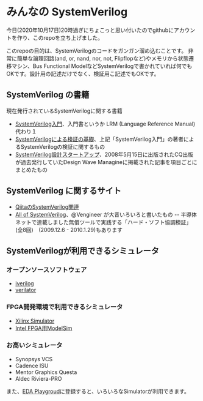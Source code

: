 # みんなの SystemVerilog

今日(2020年10月17日)20時過ぎにちょこっと思い付いたのでgithubにアカウントを作り、このrepoを立ち上げました。

このrepoの目的は、SystemVerilogのコードをガンガン溜め込むことです。
非常に簡単な論理回路(and, or, nand, nor, not, Flipflopなど)やメモリから状態遷移マシン、Bus Functional
ModelなどSystemVerilogで書かれていれば何でもOKです。設計用の記述だけでなく、検証用こ記述でもOKです。

## SystemVerilog の書籍

現在発行されているSystemVerilogに関する書籍

- [SystemVerilog入門](https://www.kyoritsu-pub.co.jp/bookdetail/9784320124639)、入門書というか LRM (Language Reference Manual)代わり１
- [SystemVerilogによる検証の基礎](https://www.morikita.co.jp/books/book/3427)、上記「SystemVerilog入門」の著者によるSystemVerilogの検証に関するもの
- [SystemVerilog設計スタートアップ](https://www.cqpub.co.jp/hanbai/books/36/36191.htm)、2008年5月15日に出版されたCQ出版が過去発行していたDesign Wave Managineに掲載された記事を項目ごとにまとめたもの

## SystemVerilog に関するサイト

- [QiitaのSystemVerilog関連](https://qiita.com/search?q=SystemVerilog)
- [All of SystemVerilog](https://sites.google.com/site/allofsystemverilog/)、@Vengineer が大昔いろいろと書いたもの
-- 半導体ネットで連載しました無償ツールで実践する「ハード・ソフト協調検証」(全8回)　(2009.12.6 - 2010.1.29)もあります

## SystemVerilogが利用できるシミュレータ 
### オープンソースソフトウェア
- [iverilog](http://iverilog.icarus.com/)
- [verilator](https://www.veripool.org/wiki/verilator)

### FPGA開発環境で利用できるシミュレータ
- [Xilinx Simulator](https://japan.xilinx.com/products/design-tools/vivado/simulator.html)
- [Intel FPGA用ModelSim](https://www.intel.co.jp/content/www/jp/ja/software/programmable/quartus-prime/model-sim.html)

### お高いシミュレータ
- Synopsys VCS
- Cadence ISU
- Mentor Graphics Questa
- Aldec Riviera-PRO

また、[EDA Playgroud](https://www.edaplayground.com/)に登録すると、いろいろなSimulatorが利用できます。



